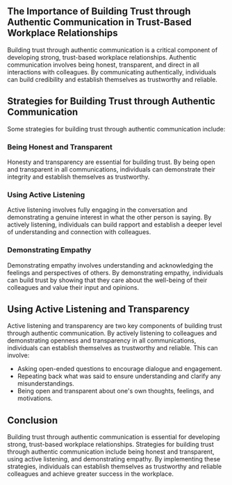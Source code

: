 
The Importance of Building Trust through Authentic Communication in Trust-Based Workplace Relationships
-------------------------------------------------------------------------------------------------------

Building trust through authentic communication is a critical component of developing strong, trust-based workplace relationships. Authentic communication involves being honest, transparent, and direct in all interactions with colleagues. By communicating authentically, individuals can build credibility and establish themselves as trustworthy and reliable.

Strategies for Building Trust through Authentic Communication
-------------------------------------------------------------

Some strategies for building trust through authentic communication include:

### Being Honest and Transparent

Honesty and transparency are essential for building trust. By being open and transparent in all communications, individuals can demonstrate their integrity and establish themselves as trustworthy.

### Using Active Listening

Active listening involves fully engaging in the conversation and demonstrating a genuine interest in what the other person is saying. By actively listening, individuals can build rapport and establish a deeper level of understanding and connection with colleagues.

### Demonstrating Empathy

Demonstrating empathy involves understanding and acknowledging the feelings and perspectives of others. By demonstrating empathy, individuals can build trust by showing that they care about the well-being of their colleagues and value their input and opinions.

Using Active Listening and Transparency
---------------------------------------

Active listening and transparency are two key components of building trust through authentic communication. By actively listening to colleagues and demonstrating openness and transparency in all communications, individuals can establish themselves as trustworthy and reliable. This can involve:

* Asking open-ended questions to encourage dialogue and engagement.
* Repeating back what was said to ensure understanding and clarify any misunderstandings.
* Being open and transparent about one's own thoughts, feelings, and motivations.

Conclusion
----------

Building trust through authentic communication is essential for developing strong, trust-based workplace relationships. Strategies for building trust through authentic communication include being honest and transparent, using active listening, and demonstrating empathy. By implementing these strategies, individuals can establish themselves as trustworthy and reliable colleagues and achieve greater success in the workplace.
